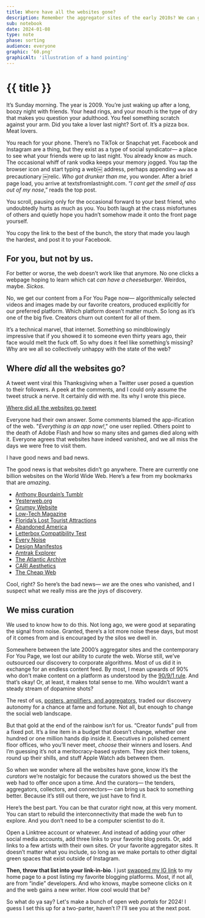 ```yaml
---
title: Where have all the websites gone?
description: Remember the aggregator sites of the early 2010s? We can get them back. 
sub: notebook
date: 2024-01-08
type: note
phase: sorting
audience: everyone
graphic: ’60.png'
graphicAlt: 'illustration of a hand pointing'
---
```

# {{ title }}

It’s Sunday morning. The year is 2009. You’re just waking up after a long, boozy night with friends. Your head rings, and your mouth is the type of dry that makes you question your adulthood. You feel something scratch against your arm. Did you take a lover last night? Sort of. It’s a pizza box. Meat lovers. 

You reach for your phone. There’s no TikTok or Snapchat yet. Facebook and Instagram are a thing, but they exist as a type of social syndicator— a place to see what your friends were up to last night. You already know as much. The occasional whiff of rank vodka keeps your memory jogged. You tap the browser icon and start typing a web￼ address, perhaps appending `www` as a precautionary ￼relic. *Who got drunker than me*, you wonder. After a brief page load, you arrive at textsfromlastnight\.com. “*I cant get the smell of ass out of my nose*,” reads the top post. 

You scroll, pausing only for the occasional forward to your best friend, who undoubtedly hurts as much as you. You both laugh at the crass misfortunes of others and quietly hope you hadn’t somehow made it onto the front page yourself. 

You copy the link to the best of the bunch, the story that made you laugh the hardest, and post it to your Facebook. 

## For you, but not by us.

For better or worse, the web doesn’t work like that anymore. No one clicks a webpage hoping to learn which cat *can have a cheeseburger*. Weirdos, maybe. *Sickos*. 

No, we get our content from a For You Page now— algorithmically selected videos and images made by our favorite creators, produced explicitly for our preferred platform. Which platform doesn’t matter much. So long as it’s one of the big five. Creators churn out content for all of them. 

It’s a technical marvel, that internet. Something so mindblowingly impressive that if you showed it to someone even thirty years ago, their face would melt the fuck off. So why does it feel like something’s missing? Why are we all so collectively unhappy with the state of the web? 

## Where *did* all the websites go? 

A tweet went viral this Thanksgiving when a Twitter user posed a question to their followers. A peek at the comments, and I could only assume the tweet struck a nerve. It certainly did with me. Its why I wrote this piece. 

[Where did all the websites go tweet](https://fromjason.xyz/img/image-wheredidallthewebsitesgo.jpg)

Everyone had their own answer. Some comments blamed the app-ification of the web. "*Everything is an app now!*," one user replied. Others point to the death of Adobe Flash and how so many sites and games died along with it. Everyone agrees that websites have indeed vanished, and we all miss the days we were free to visit them. 

I have good news and bad news.

The good news is that websites didn’t go anywhere. There are currently one billion websites on the World Wide Web. Here’s a few from my bookmarks that are *amazing*.

- [Anthony Bourdain’s Tumblr](https://anthonybourdain.tumblr.com)
- [Yesterweb.org](https://yesterweb.org/)
- [Grumpy Website](https://grumpy.website/)
- [Low-Tech Magazine](https://solar.lowtechmagazine.com/)
- [Florida’s Lost Tourist Attractions](http://www.lostparks.com/)
- [Abandoned America](https://www.abandonedamerica.us/abandoned-theaters)
- [Letterbox Compatibility Test](https://letterboxd.tools/Film_taste_compatibility_test)
- [Every Noise](https://everynoise.com/)
- [Design Manifestos](https://designmanifestos.org/)
- [Amtrak Explorer](https://amtrakexplorer.com/)
- [The Atlantic Archive](https://www.theatlantic.com/archive/)
- [CARI Aesthetics](https://cari.institute/aesthetics)
- [The Cheap Web](https://potato.cheap/)

Cool, right? So here’s the bad news— *we* are the ones who vanished, and I suspect what we really miss are the joys of discovery. 

## We miss curation

We used to know how to do this. Not long ago, we were good at separating the signal from noise. Granted, there’s a lot more noise these days, but most of it comes from and is encouraged by the silos we dwell in.

Somewhere between the late 2000’s aggregator sites and the contemporary For You Page, we lost our ability to *curate* the web. Worse still, we’ve outsourced our discovery to corporate algorithms. Most of us did it in exchange for an endless content feed. By most, I mean upwards of 90% who don’t make content on a platform as understood by the [90/9/1 rule](https://en.wikipedia.org/wiki/1%25_rule). And that’s okay! Or, at least, it makes total sense to me. Who wouldn’t want a steady stream of dopamine shots?

The rest of us, [posters, amplifiers, and aggregators](https://www.fromjason.xyz/p/notebook/how-do-we-stop-meta-in-2024-we-fix-the-information-loop/), traded our discovery autonomy for a chance at fame and fortune. Not all, but enough to change the social web landscape. 

But that gold at the end of the rainbow isn’t for us. “Creator funds” pull from a fixed pot. It’s a line item in a budget that doesn’t change, whether one hundred or one million hands dip inside it. Executives in polished cement floor offices, who you’ll never meet, *choose* their winners and losers. And I’m guessing it’s not a meritocracy-based system. They pick their tokens, round up their shills, and stuff Apple Watch ads between them.

So when we wonder where all the websites have gone, know it’s the *curators* we’re nostalgic for because the curators showed us the best the web had to offer once upon a time. And the curators— the tenders, aggregators, collectors, and connectors— can bring us back to something better. Because it’s still out there, we just have to find it. 

Here’s the best part. You can be that curator right now, at this very moment. You can start to rebuild the interconnectivity that made the web fun to explore. And you don’t need to be a computer scientist to do it. 

Open a Linktree account or whatever. And instead of adding your other social media accounts, add three links to your favorite blog posts. Or, add links to a few artists with their own sites. Or your favorite aggregator sites. It doesn’t matter what you include, so long as we make portals to other digital green spaces that exist outside of Instagram.

**Then, throw that list into your link-in-bio**. I just [swapped my IG link](https://www.instagram.com/jasondotgov/) to my home page to a post listing my favorite blogging platforms. Most, if not all, are from “indie” developers. And who knows, maybe someone clicks on it and the web gains a new writer. How cool would that be? 

So what do ya say? Let's make a bunch of open web *portals* for 2024! I guess I set this up for a two-parter, haven’t I? I’ll see you at the next post. 